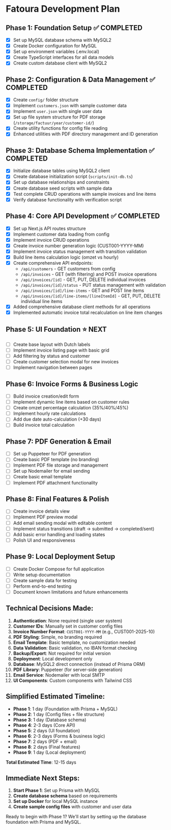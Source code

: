 # Fatoura Development Plan

## Phase 1: Foundation Setup ✅ COMPLETED
- [x] Set up MySQL database schema with MySQL2
- [x] Create Docker configuration for MySQL
- [x] Set up environment variables (.env.local)
- [x] Create TypeScript interfaces for all data models
- [x] Create custom database client with MySQL2

## Phase 2: Configuration & Data Management ✅ COMPLETED
- [x] Create `config/` folder structure
- [x] Implement `customers.json` with sample customer data
- [x] Implement `user.json` with single user data
- [x] Set up file system structure for PDF storage (`/storage/factuur/year/customer-id/`)
- [x] Create utility functions for config file reading
- [x] Enhanced utilities with PDF directory management and ID generation

## Phase 3: Database Schema Implementation ✅ COMPLETED
- [x] Initialize database tables using MySQL2 client
- [x] Create database initialization script (`scripts/init-db.ts`)
- [x] Set up database relationships and constraints
- [x] Create database seed scripts with sample data
- [x] Test complete CRUD operations with sample invoices and line items
- [x] Verify database functionality with verification script

## Phase 4: Core API Development ✅ COMPLETED
- [x] Set up Next.js API routes structure
- [x] Implement customer data loading from config
- [x] Implement invoice CRUD operations
- [x] Create invoice number generation logic (CUST001-YYYY-MM)
- [x] Implement invoice status management with transition validation
- [x] Build line items calculation logic (omzet vs hourly)
- [x] Create comprehensive API endpoints:
  - `/api/customers` - GET customers from config
  - `/api/invoices` - GET (with filtering) and POST invoice operations
  - `/api/invoices/[id]` - GET, PUT, DELETE individual invoices
  - `/api/invoices/[id]/status` - PUT status management with validation
  - `/api/invoices/[id]/line-items` - GET and POST line items
  - `/api/invoices/[id]/line-items/[lineItemId]` - GET, PUT, DELETE individual line items
- [x] Added comprehensive database client methods for all operations
- [x] Implemented automatic invoice total recalculation on line item changes

## Phase 5: UI Foundation ⭐ NEXT
- [ ] Create base layout with Dutch labels
- [ ] Implement invoice listing page with basic grid
- [ ] Add filtering by status and customer
- [ ] Create customer selection modal for new invoices
- [ ] Implement navigation between pages

## Phase 6: Invoice Forms & Business Logic
- [ ] Build invoice creation/edit form
- [ ] Implement dynamic line items based on customer rules
- [ ] Create omzet percentage calculation (35%/40%/45%)
- [ ] Implement hourly rate calculations
- [ ] Add due date auto-calculation (+30 days)
- [ ] Build invoice total calculation

## Phase 7: PDF Generation & Email
- [ ] Set up Puppeteer for PDF generation
- [ ] Create basic PDF template (no branding)
- [ ] Implement PDF file storage and management
- [ ] Set up Nodemailer for email sending
- [ ] Create basic email template
- [ ] Implement PDF attachment functionality

## Phase 8: Final Features & Polish
- [ ] Create invoice details view
- [ ] Implement PDF preview modal
- [ ] Add email sending modal with editable content
- [ ] Implement status transitions (draft → submitted → completed/sent)
- [ ] Add basic error handling and loading states
- [ ] Polish UI and responsiveness

## Phase 9: Local Deployment Setup
- [ ] Create Docker Compose for full application
- [ ] Write setup documentation
- [ ] Create sample data for testing
- [ ] Perform end-to-end testing
- [ ] Document known limitations and future enhancements

## Technical Decisions Made:
1. **Authentication**: None required (single user system)
2. **Customer IDs**: Manually set in customer config files
3. **Invoice Number Format**: `CUST001-YYYY-MM` (e.g., CUST001-2025-10)
4. **PDF Styling**: Simple, no branding required
5. **Email Template**: Basic template, no customization needed
6. **Data Validation**: Basic validation, no IBAN format checking
7. **Backup/Export**: Not required for initial version
8. **Deployment**: Local development only
9. **Database**: MySQL2 direct connection (instead of Prisma ORM)
10. **PDF Library**: Puppeteer (for server-side generation)
11. **Email Service**: Nodemailer with local SMTP
12. **UI Components**: Custom components with Tailwind CSS

## Simplified Estimated Timeline:
- **Phase 1**: 1 day (Foundation with Prisma + MySQL)
- **Phase 2**: 1 day (Config files + file structure)
- **Phase 3**: 1 day (Database schema)
- **Phase 4**: 2-3 days (Core API)
- **Phase 5**: 2 days (UI foundation)
- **Phase 6**: 2-3 days (Forms & business logic)
- **Phase 7**: 2 days (PDF + email)
- **Phase 8**: 2 days (Final features)
- **Phase 9**: 1 day (Local deployment)

**Total Estimated Time**: 12-15 days

## Immediate Next Steps:
1. **Start Phase 1**: Set up Prisma with MySQL
2. **Create database schema** based on requirements
3. **Set up Docker** for local MySQL instance
4. **Create sample config files** with customer and user data

Ready to begin with Phase 1? We'll start by setting up the database foundation with Prisma and MySQL.